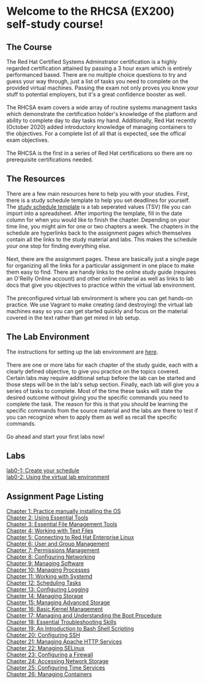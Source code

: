# Welcome to the RHCSA (EX200) self-study course!

## The Course
The Red Hat Certified Systems Adminstrator certification is a highly regarded certification attained by passing a 3 hour exam which is entirely performanced based.  There are no multiple choice questions to try and guess your way through, just a list of tasks you need to complete on the provided virtual machines.  Passing the exam not only proves you know your stuff to potential employers, but it's a great confidence booster as well.</br></br>
The RHCSA exam covers a wide array of routine systems managment tasks which demonstrate the certification holder's knowledge of the platform and ability to complete day to day tasks my hand.  Additionally, Red Hat recently (October 2020) added introductory knowledge of managing containers to the objectives.  For a complete list of all that is expected, see the offical exam objectives.</br></br>
The RHCSA is the first in a series of Red Hat certifications so there are no prerequisite certifications needed.


## The Resources
There are a few main resources here to help you with your studies.  First, there is a study schedule template to help you set deadlines for yourself.  The [study schedule template](https://raw.githubusercontent.com/dmbrownlee/demo/release/courses/rhcsa/labs/rhcsa-schedule-template.tsv) is a tab seperated values (TSV) file you can import into a spreadsheet.  After importing the template, fill in the date column for when you would like to finish the chapter.  Depending on your time line, you might aim for one or two chapters a week.  The chapters in the schedule are hyperlinks back to the assignment pages which themselves contain all the links to the study material and labs.  This makes the schedule your one stop for finding everything else.</br></br>
Next, there are the assignment pages.  These are basically just a single page for organizing all the links for a particular assignment in one place to make them easy to find.  There are handy links to the online study guide (requires an O'Reilly Online account) and other online material as well as links to lab docs that give you objectives to practice within the virtual lab environment.</br></br>
The preconfigured virtual lab environment is where you can get hands-on practice.  We use Vagrant to make creating (and destroying) the virtual lab machines easy so you can get started quickly and focus on the material covered in the text rather than get mired in lab setup.


## The Lab Environment
The instructions for setting up the lab environment are [here](../README.md).</br></br>
There are one or more labs for each chapter of the study guide, each with a clearly defined objective, to give you practice on the topics covered.  Certain labs may require additional setup before the lab can be started and those steps will be in the lab's setup section.  Finally, each lab will give you a series of tasks to complete.  Most of the time these tasks will state the desired outcome without giving you the specific commands you need to complete the task.  The reason for this is that you should be learning the specific commands from the source material and the labs are there to test if you can recognize when to apply them as well as recall the specific commands.</br></br>
Go ahead and start your first labs now!


## Labs
[lab0-1: Create your schedule](chapter0/lab0-1.md)</br>
[lab0-2: Using the virtual lab environment](chapter0/lab0-2.md)</br>

## Assignment Page Listing
[Chapter 1: Practice manually installing the OS](chapter1/README.md)</br>
[Chapter 2: Using Essential Tools](chapter2/README.md)</br>
[Chapter 3: Essential File Management Tools](chapter3/README.md)</br>
[Chapter 4: Working with Text Files](chapter4/README.md)</br>
[Chapter 5: Connecting to Red Hat Enterprise Linux](chapter5/README.md)</br>
[Chapter 6: User and Group Management](chapter6/README.md)</br>
[Chapter 7: Permissions Management](chapter7/README.md)</br>
[Chapter 8: Configuring Networking](chapter8/README.md)</br>
[Chapter 9: Managing Software](chapter9/README.md)</br>
[Chapter 10: Managing Processes](chapter10/README.md)</br>
[Chapter 11: Working with Systemd](chapter11/README.md)</br>
[Chapter 12: Scheduling Tasks](chapter12/README.md)</br>
[Chapter 13: Configuring Logging](chapter13/README.md)</br>
[Chapter 14: Managing Storage](chapter14/README.md)</br>
[Chapter 15: Managing Advanced Storage](chapter15/README.md)</br>
[Chapter 16: Basic Kernel Management](chapter16/README.md)</br>
[Chapter 17: Managing and Understanding the Boot Procedure](chapter17/README.md)</br>
[Chapter 18: Essential Troubleshooting Skills](chapter18/README.md)</br>
[Chapter 19: An Introduction to Bash Shell Scripting](chapter19/README.md)</br>
[Chapter 20: Configuring SSH](chapter20/README.md)</br>
[Chapter 21: Managing Apache HTTP Services](chapter21/README.md)</br>
[Chapter 22: Managing SELinux](chapter22/README.md)</br>
[Chapter 23: Configuring a Firewall](chapter23/README.md)</br>
[Chapter 24: Accessing Network Storage](chapter24/README.md)</br>
[Chapter 25: Configuring Time Services](chapter25/README.md)</br>
[Chapter 26: Managing Containers](chapter26/README.md)</br>
